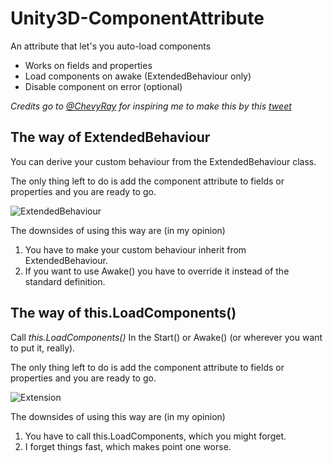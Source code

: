 # Unity3D-ComponentAttribute
An attribute that let's you auto-load components

* Works on fields and properties
* Load components on awake (ExtendedBehaviour only)
* Disable component on error (optional)

*Credits go to [@ChevyRay](https://twitter.com/ChevyRay) for inspiring me to make this by this [tweet](https://twitter.com/ChevyRay/status/665673463856664576)*


The way of ExtendedBehaviour
---------------------------
You can derive your custom behaviour from the ExtendedBehaviour class.

The only thing left to do is add the component attribute to fields or properties and you are ready to go.

![ExtendedBehaviour](http://puu.sh/lmyDs/ebeb03e5ad.png)

The downsides of using this way are (in my opinion)

1. You have to make your custom behaviour inherit from ExtendedBehaviour.
2. If you want to use Awake() you have to override it instead of the standard definition.

The way of this.LoadComponents()
--------------------------------
Call *this.LoadComponents()* In the Start() or Awake() (or wherever you want to put it, really).

The only thing left to do is add the component attribute to fields or properties and you are ready to go.

![Extension](http://puu.sh/lmyB4/2b3e79b708.png)

The downsides of using this way are (in my opinion)

1. You have to call this.LoadComponents, which you might forget.
2. I forget things fast, which makes point one worse.
